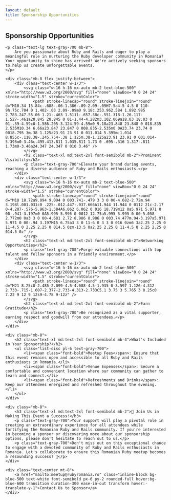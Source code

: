 ```yaml
---
layout: default
title: Sponsorship Opportunities
---
```


<section class="container mx-auto py-8">
    <h1 class="text-3xl md:text-4xl font-bold mb-4">Sponsorship Opportunities</h1>

    <p class="text-lg text-gray-700 mb-8">
        Are you passionate about Ruby and Rails and eager to play a meaningful role in nurturing the Ruby developer community in Romania? Your opportunity to shine has arrived! We're actively seeking sponsors to help us create unforgettable events.
    </p>

    <div class="mb-8 flex justify-between">
        <div class="text-center w-1/3">
            <svg class="w-16 h-16 mx-auto mb-2 text-blue-500" xmlns="http://www.w3.org/2000/svg" fill="none" viewBox="0 0 24 24" stroke-width="1.5" stroke="currentColor">
                <path stroke-linecap="round" stroke-linejoin="round" d="M10.34 15.84c-.688-.06-1.386-.09-2.09-.09H7.5a4.5 4.5 0 110-9h.75c.704 0 1.402-.03 2.09-.09m0 9.18c.253.962.584 1.892.985 2.783.247.55.06 1.21-.463 1.511l-.657.38c-.551.318-1.26.117-1.527-.461a20.845 20.845 0 01-1.44-4.282m3.102.069a18.03 18.03 0 01-.59-4.59c0-1.586.205-3.124.59-4.59m0 9.18a23.848 23.848 0 018.835 2.535M10.34 6.66a23.847 23.847 0 008.835-2.535m0 0A23.74 23.74 0 0018.795 3m.38 1.125a23.91 23.91 0 011.014 5.395m-1.014 8.855c-.118.38-.245.754-.38 1.125m.38-1.125a23.91 23.91 0 001.014-5.395m0-3.46c.495.413.811 1.035.811 1.73 0 .695-.316 1.317-.811 1.73m0-3.46a24.347 24.347 0 010 3.46" />
            </svg>
            <h2 class="text-xl md:text-2xl font-semibold mb-2">Prominent Visibility</h2>
            <p class="text-gray-700">Elevate your brand during events, reaching a diverse audience of Ruby and Rails enthusiasts.</p>
        </div>
        <div class="text-center w-1/3">
            <svg class="w-16 h-16 mx-auto mb-2 text-blue-500" xmlns="http://www.w3.org/2000/svg" fill="none" viewBox="0 0 24 24" stroke-width="1.5" stroke="currentColor">
                <path stroke-linecap="round" stroke-linejoin="round" d="M18 18.72a9.094 9.094 0 003.741-.479 3 3 0 00-4.682-2.72m.94 3.198l.001.031c0 .225-.012.447-.037.666A11.944 11.944 0 0112 21c-2.17 0-4.207-.576-5.963-1.584A6.062 6.062 0 016 18.719m12 0a5.971 5.971 0 00-.941-3.197m0 0A5.995 5.995 0 0012 12.75a5.995 5.995 0 00-5.058 2.772m0 0a3 3 0 00-4.681 2.72 8.986 8.986 0 003.74.477m.94-3.197a5.971 5.971 0 00-.94 3.197M15 6.75a3 3 0 11-6 0 3 3 0 016 0zm6 3a2.25 2.25 0 11-4.5 0 2.25 2.25 0 014.5 0zm-13.5 0a2.25 2.25 0 11-4.5 0 2.25 2.25 0 014.5 0z" />
            </svg>
            <h2 class="text-xl md:text-2xl font-semibold mb-2">Networking Opportunities</h2>
            <p class="text-gray-700">Forge valuable connections with top talent and fellow sponsors in a friendly environment.</p>
        </div>
        <div class="text-center w-1/3">
            <svg class="w-16 h-16 mx-auto mb-2 text-blue-500" xmlns="http://www.w3.org/2000/svg" fill="none" viewBox="0 0 24 24" stroke-width="1.5" stroke="currentColor">
                <path stroke-linecap="round" stroke-linejoin="round" d="M21 8.25c0-2.485-2.099-4.5-4.688-4.5-1.935 0-3.597 1.126-4.312 2.733-.715-1.607-2.377-2.733-4.313-2.733C5.1 3.75 3 5.765 3 8.25c0 7.22 9 12 9 12s9-4.78 9-12z" />
            </svg>
            <h2 class="text-xl md:text-2xl font-semibold mb-2">Earn Gratitude</h2>
            <p class="text-gray-700">Be recognized as a vital supporter, earning respect and goodwill from our attendees.</p>
        </div>
    </div>

    <div class="mb-8">
        <h2 class="text-xl md:text-2xl font-semibold mb-4">What's Included in Your Sponsorship?</h2>
        <ul class="list-disc pl-6 text-gray-700">
            <li><span class="font-bold">Meetup Fees</span>: Ensure that this event remains open and accessible to all Ruby and Rails enthusiasts in Romania.</li>
            <li><span class="font-bold">Venue Expenses</span>: Secure a comfortable and convenient location where our community can gather to learn and connect.</li>
            <li><span class="font-bold">Refreshments and Drinks</span>: Keep our attendees energized and refreshed throughout the evening.</li>
        </ul>
    </div>

    <div class="mb-8">
        <h3 class="text-xl md:text-2xl font-semibold mb-2">🤝 Join Us in Making This Event a Success!</h3>
        <p class="text-gray-700">Your support will play a pivotal role in creating an extraordinary experience for all attendees while fortifying the Romanian Ruby and Rails community. If you're interested in becoming a sponsor or discovering more about our sponsorship options, please don't hesitate to reach out to us.</p>
        <p class="text-gray-700">Don't miss out on this exceptional chance to engage with a devoted community of Ruby and Rails enthusiasts in Romania. Let's collaborate to ensure this Romanian Ruby meetup becomes a resounding success! 🙌</p>
    </div>

    <div class="text-center mt-8">
        <a href="mailto:meetup@rubyromania.ro" class="inline-block bg-blue-500 text-white font-semibold px-6 py-2 rounded-full hover:bg-blue-600 transition duration-300 ease-in-out transform hover:-translate-y-1">Contact Us to Sponsor</a>
    </div>
</section>
